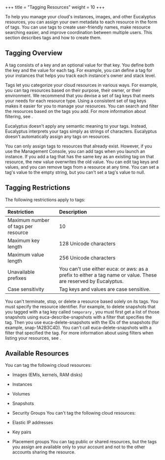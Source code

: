 +++
title = "Tagging Resources"
weight = 10
+++

To help you manage your cloud's instances, images, and other Eucalyptus resources, you can assign your own metadata to each resource in the form of tags. You can use tags to create user-friendly names, make resource searching easier, and improve coordination between multiple users. This section describes tags and how to create them. 


## Tagging Overview
A tag consists of a key and an optional value for that key. You define both the key and the value for each tag. For example, you can define a tag for your instances that helps you track each instance's owner and stack level. 

Tags let you categorize your cloud resources in various ways. For example, you can tag resources based on their purpose, their owner, or their environment. We recommend that you devise a set of tag keys that meets your needs for each resource type. Using a consistent set of tag keys makes it easier for you to manage your resources. You can search and filter the resources based on the tags you add. For more information about filtering, see [](resource_filtering.dita) . 

Eucalyptus doesn't apply any semantic meaning to your tags. Instead, Eucalyptus interprets your tags simply as strings of characters. Eucalyptus doesn't automatically assign any tags on resources. 

You can only assign tags to resources that already exist. However, if you use the Management Console, you can add tags when you launch an instance. If you add a tag that has the same key as an existing tag on that resource, the new value overwrites the old value. You can edit tag keys and values, and you can remove tags from a resource at any time. You can set a tag's value to the empty string, but you can't set a tag's value to null. 


## Tagging Restrictions
The following restrictions apply to tags: 



| Restriction | Description | 
|  :---- |  :---- | 
| Maximum number of tags per resource | 10 | 
| Maximum key length | 128 Unicode characters | 
| Maximum value length | 256 Unicode characters | 
| Unavailable prefixes | You can't use either euca: or aws: as a prefix to either a tag name or value. These are reserved by Eucalyptus. | 
| Case sensitivity | Tag keys and values are case sensitive. | 

You can't terminate, stop, or delete a resource based solely on its tags. You must specify the resource identifier. For example, to delete snapshots that you tagged with a tag key called `temporary` , you must first get a list of those snapshots using euca-describe-snapshots with a filter that specifies the tag. Then you use euca-delete-snapshots with the IDs of the snapshots (for example, snap-1A2B3C4D). You can't call euca-delete-snapshots with a filter that specified the tag. For more information about using filters when listing your resources, see [](resource_filtering.dita) . 


## Available Resources
You can tag the following cloud resources: 



* Images (EMIs, kernels, RAM disks) 
* Instances 
* Volumes 
* Snapshots 
* Security Groups 
You can't tag the following cloud resources: 



* Elastic IP addresses 
* Key pairs 
* Placement groups 
You can tag public or shared resources, but the tags you assign are available only to your account and not to the other accounts sharing the resource. 


## 
